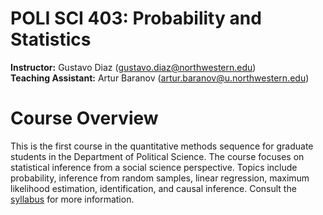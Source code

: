 # POLI SCI 403: Probability and Statistics
**Instructor:** Gustavo Diaz (<gustavo.diaz@northwestern.edu>)  
**Teaching Assistant:** Artur Baranov (<artur.baranov@u.northwestern.edu>)  

# Course Overview

This is the first course in the quantitative methods sequence for graduate students in the Department of Political Science. The course focuses on statistical inference from a social science perspective. Topics include probability, inference from random samples, linear regression, maximum likelihood estimation, identification, and causal inference. Consult the [syllabus](https://github.com/gustavo-diaz/ps403/blob/main/syllabus.pdf) for more information.
